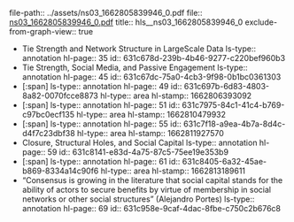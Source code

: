 file-path:: ../assets/ns03_1662805839946_0.pdf
file:: [ns03_1662805839946_0.pdf](../assets/ns03_1662805839946_0.pdf)
title:: hls__ns03_1662805839946_0
exclude-from-graph-view:: true

- Tie Strength and Network Structure in LargeScale Data
  ls-type:: annotation
  hl-page:: 35
  id:: 631c678d-239b-4b46-9277-c220bef960b3
- Tie Strength, Social Media, and Passive Engagement
  ls-type:: annotation
  hl-page:: 45
  id:: 631c67dc-75a0-4cb3-9f98-0b1bc0361303
- [:span]
  ls-type:: annotation
  hl-page:: 49
  id:: 631c697b-6d83-4803-8a82-0070fcce8873
  hl-type:: area
  hl-stamp:: 1662806393092
- [:span]
  ls-type:: annotation
  hl-page:: 51
  id:: 631c7975-84c1-41c4-b769-c97bc0ecf135
  hl-type:: area
  hl-stamp:: 1662810479932
- [:span]
  ls-type:: annotation
  hl-page:: 55
  id:: 631c7f18-a9ea-4b7a-8d4c-d4f7c23dbf38
  hl-type:: area
  hl-stamp:: 1662811927570
- Closure, Structural Holes, and Social Capital
  ls-type:: annotation
  hl-page:: 59
  id:: 631c8141-e83d-4a75-87c5-75ee19e353b9
- [:span]
  ls-type:: annotation
  hl-page:: 61
  id:: 631c8405-6a32-45ae-b869-8334a14c90f6
  hl-type:: area
  hl-stamp:: 1662813189611
- “Consensus is growing in the literature that social capital stands for the ability of actors to secure benefits by virtue of membership in social networks or other social structures” (Alejandro Portes)
  ls-type:: annotation
  hl-page:: 69
  id:: 631c958e-9caf-4dac-8fbe-c750c2b676c8
